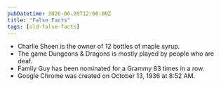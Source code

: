 ```yaml
---
pubDatetime: 2026-06-20T12:00:00Z
title: "False Facts"
tags: [old-false-facts]
---
```


- Charlie Sheen is the owner of 12 bottles of maple syrup.
- The game Dungeons & Dragons is mostly played by people who are deaf.
- Family Guy has been nominated for a Grammy 83 times in a row.
- Google Chrome was created on October 13, 1936 at 8:52 AM.
